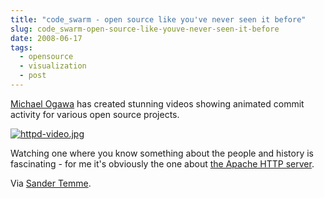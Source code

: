 ```yaml
---
title: "code_swarm - open source like you've never seen it before"
slug: code_swarm-open-source-like-youve-never-seen-it-before
date: 2008-06-17
tags: 
  - opensource
  - visualization
  - post
---
```


[Michael Ogawa](http://vis.cs.ucdavis.edu/~ogawa/codeswarm/) has created stunning videos showing animated commit activity for various open source projects.

<!-- excerpt -->

[![httpd-video.jpg](/assets/images/httpd-video.jpg)](http://www.vimeo.com/1076588)

Watching one where you know something about the people and history is fascinating - for me it's obviously the one about [the Apache HTTP server](http://www.vimeo.com/1076588).

Via [Sander Temme](http://www.temme.net/sander/2008/06/16/httpd-visualization/).
